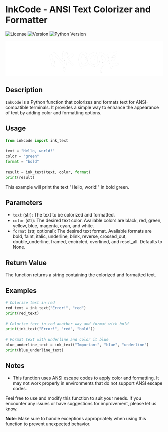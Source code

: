 # InkCode - ANSI Text Colorizer and Formatter
![License](https://img.shields.io/badge/license-MIT-red.svg)
![Version](https://img.shields.io/badge/version-1.0-brightgreen)
![Python Version](https://img.shields.io/badge/python-3.11-blue)

![logo](https://github.com/tomasilluminati/InkCode/blob/main/logo/ink_code_logo.png)


## Description

`InkCode` is a Python function that colorizes and formats text for ANSI-compatible terminals. It provides a simple way to enhance the appearance of text by adding color and formatting options.

## Usage

```python
from inkcode import ink_text

text = "Hello, world!"
color = "green"
format = "bold"

result = ink_text(text, color, format)
print(result)
```

This example will print the text "Hello, world!" in bold green.

## Parameters

- `text` (str): The text to be colorized and formatted.
- `color` (str): The desired text color. Available colors are black, red, green, yellow, blue, magenta, cyan, and white.
- `format` (str, optional): The desired text format. Available formats are bold, faint, italic, underline, blink, reverse, crossed_out, double_underline, framed, encircled, overlined, and reset_all. Defaults to None.

## Return Value

The function returns a string containing the colorized and formatted text.

## Examples

```python
# Colorize text in red
red_text = ink_text("Error!", "red")
print(red_text)

# Colorize text in red another way and format with bold
print(ink_text("Error!", "red", "bold"))

# Format text with underline and color it blue
blue_underline_text = ink_text("Important", "blue", "underline")
print(blue_underline_text)
```

## Notes

- This function uses ANSI escape codes to apply color and formatting. It may not work properly in environments that do not support ANSI escape codes.

Feel free to use and modify this function to suit your needs. If you encounter any issues or have suggestions for improvement, please let us know.

**Note**: Make sure to handle exceptions appropriately when using this function to prevent unexpected behavior.
